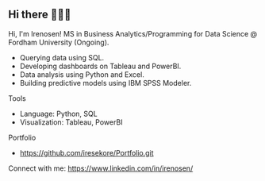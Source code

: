 ## Hi there 👩🏽‍💻

Hi, I'm Irenosen! MS in Business Analytics/Programming for Data Science @ Fordham University (Ongoing).

- Querying data using SQL.
- Developing dashboards on Tableau and PowerBI.
- Data analysis using Python and Excel.
- Building predictive models using IBM SPSS Modeler.

Tools
- Language: Python, SQL
- Visualization: Tableau, PowerBI

Portfolio
- https://github.com/iresekore/Portfolio.git

Connect with me:
https://www.linkedin.com/in/irenosen/
